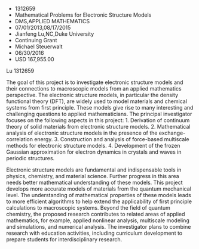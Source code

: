 
* 1312659
* Mathematical Problems for Electronic Structure Models
* DMS,APPLIED MATHEMATICS
* 07/01/2013,08/17/2015
* Jianfeng Lu,NC,Duke University
* Continuing Grant
* Michael Steuerwalt
* 06/30/2016
* USD 167,955.00

Lu 1312659

The goal of this project is to investigate electronic structure models and
their connections to macroscopic models from an applied mathematics perspective.
The electronic structure models, in particular the density functional theory
(DFT), are widely used to model materials and chemical systems from first
principle. These models give rise to many interesting and challenging questions
to applied mathematicians. The principal investigator focuses on the following
aspects in this project: 1. Derivation of continuum theory of solid materials
from electronic structure models. 2. Mathematical analysis of electronic
structure models in the presence of the exchange-correlation energy. 3.
Construction and analysis of force-based multiscale methods for electronic
structure models. 4. Development of the frozen Gaussian approximation for
electron dynamics in crystals and waves in periodic structures.

Electronic structure models are fundamental and indispensable tools in physics,
chemistry, and material science. Further progress in this area needs better
mathematical understanding of these models. This project develops more accurate
models of materials from the quantum mechanical level. The understanding of
mathematical properties of these models leads to more efficient algorithms to
help extend the applicability of first principle calculations to macroscopic
systems. Beyond the field of quantum chemistry, the proposed research
contributes to related areas of applied mathematics, for example, applied
nonlinear analysis, multiscale modeling and simulations, and numerical analysis.
The investigator plans to combine research with education activities, including
curriculum development to prepare students for interdisciplinary research.
